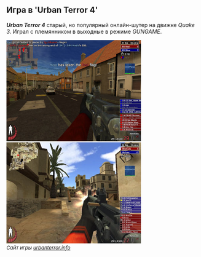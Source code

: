 <!--2023-12-18 23:29:03-->
## Игра в 'Urban Terror 4' 
***Urban Terror 4*** старый, но популярный онлайн-шутер на движке *Quake 3*. 
Играл с племянником в выходные в режиме *GUNGAME*.

<img src="./Urt-4_1.jpg" alt="">
<img src="./Urt-4_2.jpg" alt="">

<div style="font-size:small">
<i>Сайт игры <a href="https://www.urbanterror.info">urbanterror.info</a></i>
</div>